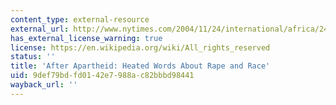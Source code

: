 ```yaml
---
content_type: external-resource
external_url: http://www.nytimes.com/2004/11/24/international/africa/24letter.html
has_external_license_warning: true
license: https://en.wikipedia.org/wiki/All_rights_reserved
status: ''
title: 'After Apartheid: Heated Words About Rape and Race'
uid: 9def79bd-fd01-42e7-988a-c82bbbd98441
wayback_url: ''
---
```

